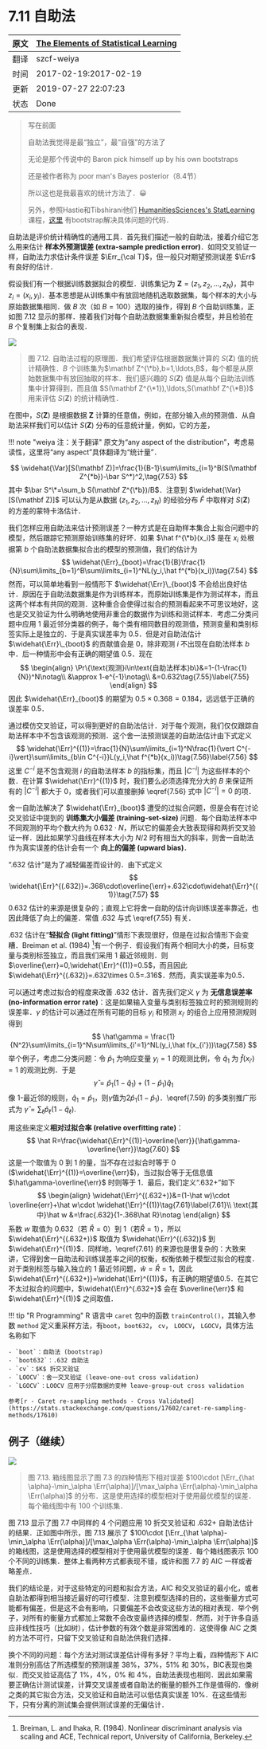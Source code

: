 # 7.11 自助法

| 原文   | [The Elements of Statistical Learning](https://web.stanford.edu/~hastie/ElemStatLearn/printings/ESLII_print12.pdf) |
| ---- | ---------------------------------------- |
| 翻译   | szcf-weiya                               |
| 时间   | 2017-02-19:2017-02-19                    |
| 更新   | 2019-07-27 22:07:23|
|状态| Done|

> 写在前面
>
> 自助法我觉得是最“独立”，最“自强”的方法了
>
> 无论是那个传说中的 Baron pick himself up by his own bootstraps
>
> 还是被作者称为 poor man's Bayes posterior（8.4节）
>
> 所以这也是我最喜欢的统计方法了．:grinning:
>
> 另外，参照Hastie和Tibshirani他们 [HumanitiesSciences's StatLearning](https://lagunita.stanford.edu/courses/HumanitiesSciences/StatLearning/Winter2016/info)课程，[这里](https://github.com/szcf-weiya/ESL-CN/tree/master/code/Resampling) 有bootstrap解决具体问题的代码．

自助法是评价统计精确性的通用工具．首先我们描述一般的自助法，接着介绍它怎么用来估计 **样本外预测误差 (extra-sample prediction error)**．如同交叉验证一样，自助法力求估计条件误差 $\Err_{\cal T}$，但一般只对期望预测误差 $\Err$ 有良好的估计．

假设我们有一个根据训练数据拟合的模型．训练集记为 $\mathbf Z=(z_1,z_2,\ldots,z_N)$，其中 $z_i=(x_i,y_i)$．基本思想是从训练集中有放回地随机选取数据集，每个样本的大小与原始数据集相同．做 $B$ 次（如 $B=100$）选取的操作，得到 $B$ 个自助训练集，正如图 7.12 显示的那样．接着我们对每个自助法数据集重新拟合模型，并且检验在 $B$ 个复制集上拟合的表现．

![](../img/07/fig7.12.png)

> 图 7.12. 自助法过程的原理图．我们希望评估根据数据集计算的 $S(\mathbf Z)$ 值的统计精确性．$B$ 个训练集为$\mathbf Z^{\*b},b=1,\ldots,B$，每个都是从原始数据集中有放回抽取的样本．我们感兴趣的 $S(\mathbf Z)$ 值是从每个自助法训练集中计算得到，而且值 $S(\mathbf Z^{\*1}),\ldots,S(\mathbf Z^{\*B})$ 用来评估 $S(\mathbf Z)$ 的统计精确性．

在图中，$S(\mathbf Z)$ 是根据数据 $\mathbf Z$ 计算的任意值，例如，在部分输入点的预测值．从自助法采样我们可以估计 $S(\mathbf Z)$ 分布的任意统计量，例如，它的方差，

!!! note "weiya 注：关于翻译"
    原文为“any aspect of the distribution”，考虑易读性，这里将“any aspect”具体翻译为“统计量”．

$$
\widehat{\Var}[S(\mathbf Z)]=\frac{1}{B-1}\sum\limits_{i=1}^B(S(\mathbf Z^{*b})-\bar S^*)^2,\tag{7.53}
$$
其中 $\bar S^\*=\sum_b S(\mathbf Z^{\*b})/B$．注意到 $\widehat{\Var}[S(\mathbf Z)]$ 可以认为是从数据 $(z_1,z_2,\ldots,z_N)$ 的经验分布 $\hat F$ 中取样对 $S(\mathbf Z)$ 的方差的蒙特卡洛估计．

我们怎样应用自助法来估计预测误差？一种方式是在自助样本集合上拟合问题中的模型，然后跟踪它预测原始训练集的好坏．如果 $\hat f^{\*b}(x_i)$ 是在 $x_i$ 处根据第 $b$ 个自助法数据集拟合出的模型的预测值，我们的估计为
$$
\widehat{\Err}_{boot}=\frac{1}{B}\frac{1}{N}\sum\limits_{b=1}^B\sum\limits_{i=1}^NL(y_i,\hat f^{*b}(x_i))\tag{7.54}
$$
然而，可以简单地看到一般情形下 $\widehat{\Err}\_{boot}$ 不会给出良好估计．原因在于自助法数据集是作为训练样本，而原始训练集是作为测试样本，而且这两个样本有共同的观测．这种重合会使得过拟合的预测看起来不可思议地好，这也是交叉验证为什么明确地使用非重合的数据作为训练和测试样本．考虑二分类问题中应用 1 最近邻分类器的例子，每个类有相同数目的观测值，预测变量和类别标签实际上是独立的．于是真实误差率为 0.5．但是对自助法估计 $\widehat{\Err}\_{boot}$ 的贡献值会是 0，除非观测 $i$ 不出现在自助法样本 $b$ 中．后一种情形中会有正确的期望值 0.5．现在
$$
\begin{align}
\Pr\{\text{观测}i\in\text{自助法样本}b\}&=1-(1-\frac{1}{N})^N\notag\\
&\approx 1-e^{-1}\notag\\
&=0.632\tag{7.55}\label{7.55}
\end{align}
$$
因此 $\widehat{\Err}_{boot}$ 的期望为 $0.5\times 0.368=0.184$，远远低于正确的误差率 0.5．

通过模仿交叉验证，可以得到更好的自助法估计．对于每个观测，我们仅仅跟踪自助法样本中不包含该观测的预测．这个舍一法预测误差的自助法估计由下式定义
$$
\widehat{\Err}^{(1)}=\frac{1}{N}\sum\limits_{i=1}^N\frac{1}{\vert C^{-i}\vert}\sum\limits_{b\in C^{-i}}L(y_i,\hat f^{*b}(x_i))\tag{7.56}\label{7.56}
$$
这里 $C^{-i}$ 是不包含观测 $i$ 的自助法样本 $b$ 的指标集，而且 $\vert C^{-i}\vert$ 为这些样本的个数．在计算 $\widehat{\Err}^{(1)}$ 时，我们要么必须选择充分大的 $B$ 来保证所有的 $\vert C^{-i}\vert$ 都大于 0，或者我们可以直接删掉 \eqref{7.56} 式中 $\vert C^{-i}\vert=0$ 的项．

舍一自助法解决了 $\widehat{\Err}_{boot}$ 遭受的过拟合问题，但是会有在讨论交叉验证中提到的 **训练集大小偏差 (training-set-size)** 问题．每个自助法样本中不同观测的平均个数大约为 $0.632\cdot N$，所以它的偏差会大致表现得和两折交叉验证一样．因此如果学习曲线在样本大小为 $N/2$ 时有相当大的斜率，则舍一自助法作为真实误差的估计会有一个 **向上的偏差 (upward bias)**．

“.632 估计”是为了减轻偏差而设计的．由下式定义
$$
\widehat{\Err}^{(.632)}=.368\cdot\overline{\err}+.632\cdot\widehat{\Err}^{(1)}\tag{7.57}
$$
0.632 估计的来源是很复杂的；直观上它将舍一自助的估计向训练误差率靠近，也因此降低了向上的偏差．常值 .632 与式 \eqref{7.55} 有关．

.632 估计在“**轻拟合 (light fitting)**”情形下表现很好，但是在过拟合情形下会变糟．Breiman et al. (1984) [^1]有一个例子．假设我们有两个相同大小的类，目标变量与类别标签独立，而且我们采用 1 最近邻规则．则 $\overline{\err}=0,\widehat{\Err}^{(1)}=0.5$，而且因此 $\widehat{\Err}^{(.632)}=.632\times 0.5=.316$．然而，真实误差率为0.5．

可以通过考虑过拟合的程度来改善 .632 估计．首先我们定义 $\gamma$ 为 **无信息误差率 (no-information error rate)**：这是如果输入变量与类别标签独立时的预测规则的误差率．$\gamma$ 的估计可以通过在所有可能的目标 $y_i$ 和预测 $x_{i'}$ 的组合上应用预测规则得到
$$
\hat\gamma = \frac{1}{N^2}\sum\limits_{i=1}^N\sum\limits_{i'=1}^NL(y_i,\hat f(x_{i'}))\tag{7.58}
$$
举个例子，考虑二分类问题：令 $\hat p_1$ 为响应变量 $y_i=1$ 的观测比例，令 $\hat q_1$ 为 $\hat f(x_{i'})=1$ 的观测比例．于是
$$
\hat\gamma = \hat p_1(1-\hat q_1)+(1-\hat p_1)\hat q_1\tag{7.59}\label{7.59}
$$
像 1-最近邻的规则，$\hat q_1=\hat p_1$，则$\hat \gamma$值为$2\hat p_1(1-\hat p_1)$．\eqref{7.59} 的多类别推广形式为 $\hat \gamma=\sum_\ell \hat p_\ell(1-\hat q_\ell)$.

用这些来定义**相对过拟合率 (relative overfitting rate)**：
$$
\hat R=\frac{\widehat{\Err}^{(1)}-\overline{\err}}{\hat\gamma-\overline{\err}}\tag{7.60}
$$
这是一个取值为 0 到 1 的量，当不存在过拟合时等于 0 ($\widehat{\Err}^{(1)}=\overline{\err}$)，当过拟合等于无信息值 $\hat\gamma-\overline{\err}$ 时则等于 1．最后，我们定义“.632+”如下
$$
\begin{align}
\widehat{\Err}^{(.632+)}&=(1-\hat w)\cdot \overline{err}+\hat w\cdot \widehat{\Err}^{(1)}\tag{7.61}\label{7.61}\\
\text{其中}\hat w &=\frac{.632}{1-.368\hat R}\notag
\end{align}
$$
系数 $w$ 取值为 0.632（若 $\hat R=0$）到 1（若$\hat R=1$），所以 $\widehat{\Err}^{(.632+)}$ 取值为 $\widehat{\Err}^{(.632)}$ 到 $\widehat{\Err}^{(1)}$．同样地，\eqref{7.61} 的来源也是很复杂的：大致来讲，它得到舍一自助法和训练误差率之间的权衡，权衡依赖于模型过拟合的程度．对于类别标签与输入独立的 1 最近邻问题，$\hat w=\hat R=1$，因此 $\widehat{\Err}^{(.632+)}=\widehat{\Err}^{(1)}$，有正确的期望值0.5．在其它不太过拟合的问题中，$\widehat{\Err}^{.632+}$ 会在 $\overline{\err}$ 和 $\widehat{\Err}^{(1)}$ 之间取值．

!!! tip "R Programming"
    R 语言中 `caret` 包中的函数 `trainControl()`，其输入参数 `method` 定义重采样方法，有`boot`，`boot632`， `cv`， `LOOCV`， `LGOCV`，具体方法名称如下

    - `boot`：自助法 (bootstrap)
    - `boot632`：.632 自助法
    - `cv`：$K$ 折交叉验证
    - `LOOCV`：舍一交叉验证 (leave-one-out cross validation)
    - `LGOCV`：LOOCV 应用于分层数据的变种 leave-group-out cross validation

    参考[r - Caret re-sampling methods - Cross Validated](https://stats.stackexchange.com/questions/17602/caret-re-sampling-methods/17610)

## 例子（继续）

![](../img/07/fig7.13.png)

> 图 7.13. 箱线图显示了图 7.3 的四种情形下相对误差 $100\cdot [\Err_{\hat \alpha}-\min_\alpha \Err(\alpha)]/[\max_\alpha \Err(\alpha)-\min_\alpha \Err(\alpha)]$ 的分布．这是使用选择的模型相对于使用最优模型的误差．每个箱线图中有 100 个训练集．

图 7.13 显示了图 7.7 中同样的 4 个问题应用 10 折交叉验证和 .632+ 自助法估计的结果．正如图中所示，图 7.13 展示了 $100\cdot [\Err_{\hat \alpha}-\min_\alpha \Err(\alpha)]/[\max_\alpha \Err(\alpha)-\min_\alpha \Err(\alpha)]$ 的箱线图，这是使用选择的模型相对于使用最优模型的误差．每个箱线图表示 100 个不同的训练集．整体上看两种方式都表现不错，或许和图 7.7 的 AIC 一样或者略差点．

我们的结论是，对于这些特定的问题和拟合方法，AIC 和交叉验证的最小化，或者自助法都得到相当接近最好的可行模型．注意到模型选择的目的，这些衡量方式可能都有偏差，但是这不会有影响，只要偏差不会改变这些方法的相对表现．举个例子，对所有的衡量方式都加上常数不会改变最终选择的模型．然而，对于许多自适应非线性技巧（比如树），估计参数的有效个数是非常困难的．这使得像 AIC 之类的方法不可行，只留下交叉验证和自助法供我们选择．

换个不同的问题：每个方法对测试误差估计得有多好？平均上看，四种情形下 AIC 准则分别高估了所选模型的预测误差 38%，37%，51% 和 30%，BIC表现也类似．而交叉验证高估了 1%，4%，0% 和 4%，自助法表现也相同．因此如果需要正确估计测试误差，计算交叉误差或者自助法的衡量的额外工作是值得的．像树之类的其它拟合方法，交叉验证和自助法可以低估真实误差 10%．在这些情形下，只有分离的测试集会提供测试误差的无偏估计．

[^1]: Breiman, L. and Ihaka, R. (1984). Nonlinear discriminant analysis via scaling and ACE, Technical report, University of California, Berkeley.